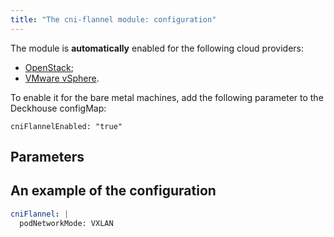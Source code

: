 ```yaml
---
title: "The cni-flannel module: configuration"
---
```


The module is **automatically** enabled for the following cloud providers:
- [OpenStack](../../modules/030-cloud-provider-openstack/);
- [VMware vSphere](../../modules/030-cloud-provider-vsphere/).

To enable it for the bare metal machines, add the following parameter to the Deckhouse configMap:
```
cniFlannelEnabled: "true"
```

## Parameters

<!-- SCHEMA -->

## An example of the configuration
```yaml
cniFlannel: |
  podNetworkMode: VXLAN
```
